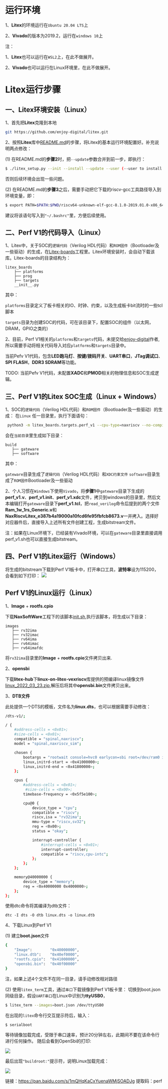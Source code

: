 # 运行环境
1、**Litex**的环境运行在`Ubuntu 20.04 LTS`上

2、**Vivado**的版本为2019.2，运行在`windows 10`上

注：

1、**Litex**也可以运行在`WSL2`上，在此不做展开。

2、**Vivado**也可以运行在Linux环境里，在此不做展开。

# Litex运行步骤

## 一、Litex环境安装（Linux）

1、首先把**Litex**克隆到本地
```sh
git https://github.com/enjoy-digital/litex.git
```
2、按照**Litex**库中[README.md](https://github.com/enjoy-digital/litex/blob/master/README.md)的步骤，将Litex的基本运行环境配置好。补充说明两点修改：

(1) 在README.md的**步骤2**时，把`--update`参数合并到前一步，即执行：
```sh
$ ./litex_setup.py --init --install --update --user (--user to install to user directory) --config=(minimal, standard, full)
```
否则后续环境会出现一些问题。

(2) 在README.md的**步骤3**之后，需要手动把它下载的riscv-gcc工具路径导入到环境变量，即：
```sh
$ export PATH=$PATH:$PWD/riscv64-unknown-elf-gcc-8.1.0-2019.01.0-x86_64-linux-ubuntu14/bin/
```
建议将该语句写入到`"~/.bashrc"`里，方便后续使用。

## 二、Perf V1的代码导入（Linux）

1、Litex中，关于SOC的`逻辑代码`（Verilog HDL代码）和`ROM固件`（Bootloader及一些驱动）的生成，在[Litex-boards](https://github.com/litex-hub/litex-boards.git)工程里。Litex环境安装时，会自动下载该库。Litex-boards的目录结构为：

```
litex_boards
    ├── platforms
    ├── prog
    ├── targets
    __init__.py
```
其中：

`platforms`目录定义了板卡相关的IO、时钟、约束，以及生成板卡bit流时的一些tcl脚本

`targets`目录为创建SOC的代码，可在该目录下，配置SOC的组件（以太网，DRAM，GPIO之类的）

2、目前，Perf V1相关的`platforms`和`targets`代码，未提交给[enjoy-digital](https://github.com/enjoy-digital)作者, 所以需要手动将相关代码导入对应`platforms`和`targets`目录中。

当前Pefv V1代码，包含**LED跑马灯**、**按键/拨码开关**、**UART串口**，**JTag调试口**、**SPI FLASH**，**DDR3 SDRAM**等功能。

TODO: 当前Pefv V1代码，未配置**XADC**和**PMOD**相关的物理信息和SOC生成逻辑。

## 三、Perf V1的Litex SOC生成（Linux + Windows）

1、SOC的`逻辑代码`（Verilog HDL代码）和`ROM固件`（Bootloader及一些驱动）的生成：
在`Linux` 任一目录里，执行下面语句：
```sh
 python3 -m litex_boards.targets.perf_v1 --cpu-type=naxriscv --no-compile-gateware --build
 ```

 会在`当前目录`里生成如下目录：

 ```
build
    ├── gateware
    ├── software
```
其中：

`gateware`目录生成了`逻辑代码`（Verilog HDL代码）和`XDC约束文件`
`software`目录生成了`ROM固件`Bootloader及一些驱动

2、个人习惯在`Windows`下使用`Vivado`，将**步骤1**中`gateware`目录下生成的**perf\_v1.v**、**perf\_v1.init**、**perf\_v1.xdc**文件，拷贝到windows的目录里，然后文本编辑打开`gateware`目录下**perf_v1.tcl**，把`read_verilog`命令后提到的两个文件**Ram\_1w\_1rs\_Generic.v**和**NaxRiscvLitex\_e387b4a19000a10fcd6fe95fbfcb8673.v**一并拷入。选择好对应器件后，直接导入上述所有文件创建工程，生成bitstream文件。

注：如果在Linux环境下，已经装有Vivado环境，可以在`gateware`目录里直接调用perf_v1.sh也可以直接生成bitstream。

## 四、Perf V1的Litex运行（Windows）

将生成的bitstream下载到Perf V1板卡中，打开串口工具，**波特率**设为115200，会看到如下打印：
![](https://rvboards.org/rvboards/dasdu8syrbgvtzvhfj12f4d5/images_dir/1663222314/3.png)

## Perf V1的Linux运行（Linux）
1、**Image** + **rootfs.cpio**

下载**NaxSoftWare**工程下的该脚本[init.sh](https://github.com/SpinalHDL/NaxSoftware/blob/main/init.sh),执行该脚本，将生成以下目录：

 ```
images
    ├── rv32ima
    ├── rv32imac
    ├── rv64ima
    ├── rv64imac
    ├── rv64imafdc
```
将`rv32ima`目录里的**Image** + **rootfs.cpio**文件拷贝出来.

2、**opensbi**

下载**litex-hub**下**linux-on-litex-vexriscv**库提供的预编译linux镜像文件[linux_2022_03_23.zip](https://github.com/litex-hub/linux-on-litex-vexriscv/files/8331338/linux_2022_03_23.zip),解压后将其中**opensbi.bin**文件拷贝出来。

3、**DTB文件**

此处提供一个DTS的模板，文件名为**linux.dts**，也可以根据需要手动修改：

```sh
/dts-v1/;

/ {
    #address-cells = <0x01>;
    #size-cells = <0x01>;
    compatible = "spinal,naxriscv";
    model = "spinal,naxriscv_sim";

    chosen {
        bootargs = "rootwait console=hvc0 earlycon=sbi root=/dev/ram0 init=/sbin/init";
        linux,initrd-start = <0x41000000>;
        linux,initrd-end = <0x41800000>;
    };

    cpus {
        #address-cells = <0x01>;
         #size-cells = <0x00>;
        timebase-frequency = <0x5f5e100>;

        cpu@0 {
            device_type = "cpu";
            compatible = "riscv";
            riscv,isa = "rv32ima";
            mmu-type = "riscv,sv32";
            reg = <0x00>;
            status = "okay";

            interrupt-controller {
                #interrupt-cells = <0x01>;
                interrupt-controller;
                compatible = "riscv,cpu-intc";
            };
        };
    };

    memory@40000000 {
        device_type = "memory";
        reg = <0x40000000 0x4000000>;
    };
};
```

使用dtc命令将其编译为dtb文件：
```
dtc -I dts -O dtb linux.dts -o linux.dtb
```

4、下载Linux到Perf V1

(1) 建立**boot.json**文件
```sh
{
    "Image":        "0x40000000",
    "linux.dtb":    "0x40ef0000",
    "rootfs.cpio":  "0x41000000",
    "opensbi.bin":  "0x40f00000"
}
```
注，如果上述4个文件不在同一目录，请手动修改相对路径

(2) 使用`litex_term`工具，通过`串口`下载镜像到Perf V1板卡里：
切换到boot.json同级目录，假设`UART串口`在Linux中识别为**ttyUSB0**，

```sh
$ litex_term --images=boot.json /dev/ttyUSB0
```

在出现的`litex`命令行交互提示符后，输入：
```sh
$ serialboot
```
等待镜像加载完成，受限于串口速率，预计20分钟左右，此期间不要在该命令行进行任何操作。
随后会看到OpenSbi的打印:

![](https://rvboards.org/rvboards/dasdu8syrbgvtzvhfj12f4d5/images_dir/1663222259/1.png)

最后出现`"buildroot:"`提示符，说明Linux加载完成：

![](https://rvboards.org/rvboards/dasdu8syrbgvtzvhfj12f4d5/images_dir/1663222298/2.png)

链接：https://pan.baidu.com/s/1mQHqKaCxYuenaWMjSOADJg 
提取码：perf
